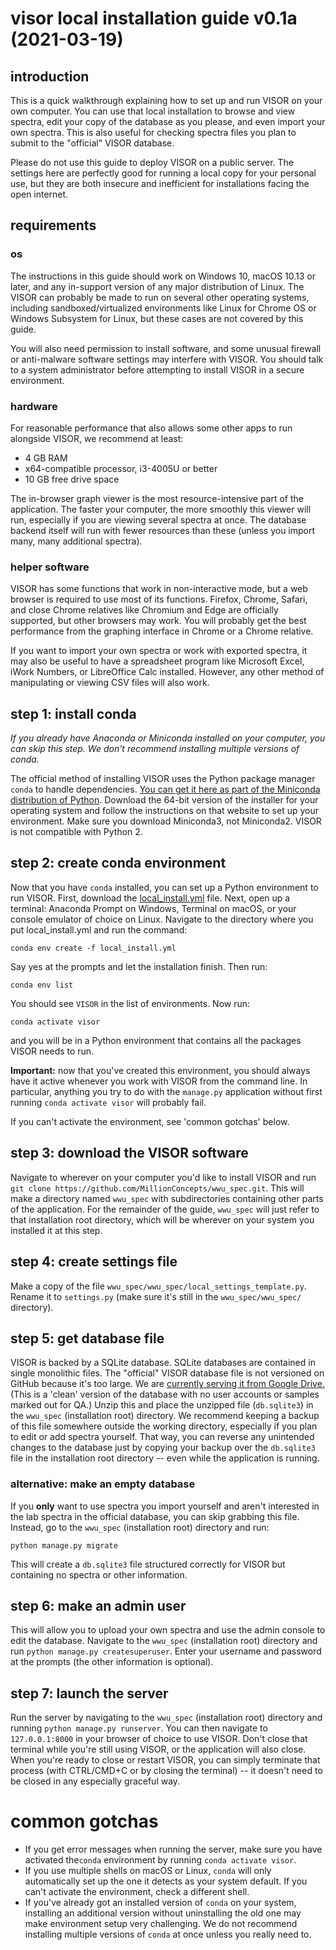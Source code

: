 # visor local installation guide v0.1a (2021-03-19)

## introduction

This is a quick walkthrough explaining how to set up and run VISOR on
your own computer. You can use that local installation to browse and view
spectra, edit your copy of the database as you please, and even import your 
own spectra. This is also useful for checking spectra files you plan to submit
to the "official" VISOR database.

Please do not use this guide to deploy VISOR on a public server. The
settings here are perfectly good for running a local copy for your personal
use, but they are both insecure and inefficient for installations facing the
open internet.

## requirements

### os

The instructions in this guide should work on Windows 10, macOS 10.13 or
later, and any in-support version of any major distribution of Linux. The
VISOR can probably be made to run on several other operating systems,
including sandboxed/virtualized environments like Linux for Chrome OS or
Windows Subsystem for Linux, but these cases are not covered by this guide.

You will also need permission to install software, and some unusual firewall
or anti-malware software settings may interfere with VISOR. You should
talk to a system administrator before attempting to install VISOR in a
secure environment.

### hardware

For reasonable performance that also allows some other apps to run alongside
VISOR, we recommend at least:
* 4 GB RAM
* x64-compatible processor, i3-4005U or better
* 10 GB free drive space

The in-browser graph viewer is the most resource-intensive part of the 
application. The faster your computer, the more smoothly this viewer will run,
especially if you are viewing several spectra at once. The database backend 
itself will run with fewer resources than these (unless you import many, many 
additional spectra).

### helper software

VISOR has some functions that work in non-interactive mode, but a web
browser is required to use most of its functions. Firefox, Chrome, Safari, and
close Chrome relatives like Chromium and Edge are officially supported, but
other browsers may work. You will probably get the best performance from the
graphing interface in Chrome or a Chrome relative.

If you want to import your own spectra or work with exported spectra, it may
also be useful to have a spreadsheet program like Microsoft Excel, iWork
Numbers, or LibreOffice Calc installed. However, any other method of
manipulating or viewing CSV files will also work.

## step 1: install conda

*If you already have Anaconda or Miniconda installed on your computer, you can
skip this step. We don't recommend installing multiple versions of conda.*

The official method of installing VISOR uses the Python package manager
```conda``` to handle dependencies.
[You can get it here as part of the Miniconda distribution of Python](https://docs.conda.io/projects/continuumio-conda/en/latest/user-guide/install/index.html).
Download the 64-bit version of the installer for your operating system and
follow the instructions on that website to set up your environment. Make sure
you download Miniconda3, not Miniconda2. VISOR is not compatible with
Python 2.

## step 2: create conda environment

Now that you have ```conda``` installed, you can set up a Python environment
to run VISOR. First, download the 
[local_install.yml](https://drive.google.com/file/d/1wy2OOlYAcEokpaxB07epKvEl1-AhW8SH)
file. Next, open up a terminal: Anaconda Prompt on Windows, Terminal on macOS,
or your console emulator of choice on Linux. Navigate to the directory where
you put local_install.yml and run the command:

```conda env create -f local_install.yml```

Say yes at the prompts and let the installation finish. Then run:

```conda env list```

You should see ```VISOR``` in the list of environments. Now run:

```conda activate visor```

and you will be in a Python environment that contains all the packages
VISOR needs to run. 

**Important:** now that you've created this environment, you should 
always have it active whenever you work with VISOR from the command line.
In particular, anything you try to do with the ```manage.py``` application 
without first running ```conda activate visor``` will probably fail.

If you can't activate the environment, see 'common gotchas' below.


## step 3: download the VISOR software

Navigate to wherever on your computer you'd like to install VISOR and run
```git clone https://github.com/MillionConcepts/wwu_spec.git```. This will
make a directory named ```wwu_spec``` with subdirectories containing other
parts of the application. For the remainder of the guide, ```wwu_spec``` will
just refer to that installation root directory, which will be wherever on your
system you installed it at this step.

## step 4: create settings file

Make a copy of the file
```wwu_spec/wwu_spec/local_settings_template.py```. Rename it to
```settings.py``` (make sure it's still in the ```wwu_spec/wwu_spec/``` 
directory).

## step 5: get database file

VISOR is backed by a SQLite database. SQLite databases are contained in
single monolithic files. The "official" VISOR database file is not versioned
on GitHub because it's too large. We are
[currently serving it from Google Drive.](https://drive.google.com/file/d/1l7N3yEYa9pJ5Vw2HitvNULm6yLyf4IrY/)
(This is a 'clean' version of the database with no user accounts or samples
marked out for QA.) Unzip this and place the unzipped file (```db.sqlite3```) 
in the ```wwu_spec```  (installation root) directory. We recommend keeping a 
backup of this file somewhere outside the working directory, especially if 
you plan to edit or add spectra yourself. That way, you can reverse any 
unintended changes to the database just by copying your backup over the 
```db.sqlite3``` file in the installation root directory -- even while the
application is running.

### alternative: make an empty database
If you **only** want to use spectra you import yourself and aren't interested
in the lab spectra in the official database, you can skip grabbing this file.
Instead, go to the ```wwu_spec``` (installation root) directory and run:

```python manage.py migrate```

This will create a ```db.sqlite3``` file structured correctly for VISOR
but containing no spectra or other information.

## step 6: make an admin user

This will allow you to upload your own spectra and use the admin console to
edit the database. Navigate to the ```wwu_spec``` (installation root) 
directory and run ```python manage.py createsuperuser```. Enter your username 
and password at the prompts (the other information is optional).

## step 7: launch the server

Run the server by navigating to the ```wwu_spec``` (installation root) 
directory and running ```python manage.py runserver```. You can then navigate
to ```127.0.0.1:8000``` in your browser of choice to use VISOR. Don't
close that terminal while you're still using VISOR, or the application
will also close. When you're ready to close or restart VISOR, you can
simply terminate that process (with CTRL/CMD+C or by closing the terminal) -- it
doesn't need to be closed in any especially graceful way.

# common gotchas

* If you get error messages when running the server, make sure you have activated 
the```conda``` environment by running ```conda activate visor```.
* If you use multiple shells on macOS or Linux, ```conda``` will only 
automatically set up the one it detects as your system default. If you can't
activate the environment, check a different shell.
* If you've already got an installed version of ```conda``` on your system, installing
an additional version without uninstalling the old one may make environment setup very
challenging. We do not recommend installing multiple versions of ```conda``` at once
unless you really need to.
